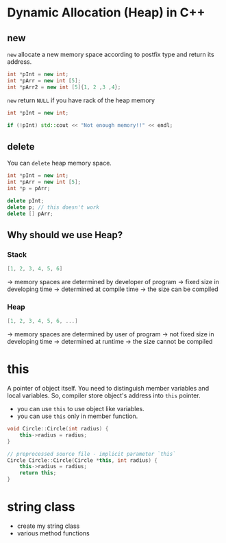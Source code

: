 # Dynamic Allocation (Heap) in C++

## new

`new` allocate a new memory space according to postfix type and return its address.

```cpp
int *pInt = new int;
int *pArr = new int [5];
int *pArr2 = new int [5]{1, 2 ,3 ,4};
```

`new` return `NULL` if you have rack of the heap memory

```cpp
int *pInt = new int;

if (!pInt) std::cout << "Not enough memory!!" << endl;
```

## delete

You can `delete` heap memory space.

```cpp
int *pInt = new int;
int *pArr = new int [5];
int *p = pArr;

delete pInt;
delete p; // this doesn't work
delete [] pArr;

```

## Why should we use Heap?

### Stack

```cpp
[1, 2, 3, 4, 5, 6]
```

-> memory spaces are determined by developer of program
-> fixed size in developing time
-> determined at compile time
-> the size can be compiled

### Heap

```cpp
[1, 2, 3, 4, 5, 6, ...]
```

-> memory spaces are determined by user of program
-> not fixed size in developing time
-> determined at runtime
-> the size cannot be compiled

# this

A pointer of object itself.
You need to distinguish member variables and local variables.
So, compiler store object's address into `this` pointer.

- you can use `this` to use object like variables.
- you can use `this` only in member function.

```cpp
void Circle::Circle(int radius) {
    this->radius = radius;
}

// preprocessed source file - implicit parameter `this`
Circle Circle::Circle(Circle *this, int radius) {
    this->radius = radius;
    return this;
}
```

# string class

- create my string class
- various method functions

